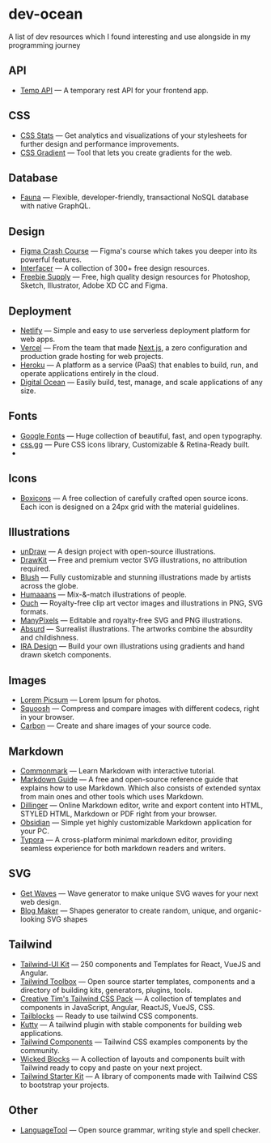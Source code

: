 # dev-ocean
A list of dev resources which I found interesting and use alongside in my programming journey

## API

- [Temp API](https://tempapi.proj.me/) — A temporary rest API for your frontend app.

## CSS

- [CSS Stats](https://cssstats.com/) — Get analytics and visualizations of your stylesheets for further design and performance improvements.
- [CSS Gradient](https://cssgradient.io/swatches/) — Tool that lets you create gradients for the web.

## Database

- [Fauna](https://fauna.com/) — Flexible, developer-friendly, transactional NoSQL database with native GraphQL.

## Design

- [Figma Crash Course](https://www.figmacrashcourse.com/) — Figma's course which takes you deeper into its powerful features.
- [Interfacer](https://interfacer.xyz/) — A collection of 300+ free design resources.
- [Freebie Supply](https://freebiesupply.com/) — Free, high quality design resources for Photoshop, Sketch, Illustrator, Adobe XD CC and Figma.

## Deployment

- [Netlify](https://www.netlify.com/) — Simple and easy to use serverless deployment platform for web apps.
- [Vercel](https://vercel.com/) — From the team that made [Next.js](https://nextjs.org/), a zero configuration and production grade hosting for web projects. 
- [Heroku](https://www.heroku.com/) — A platform as a service (PaaS) that enables to build, run, and operate applications entirely in the cloud.
- [Digital Ocean](https://www.digitalocean.com/) — Easily build, test, manage, and scale applications of any size.

## Fonts

- [Google Fonts](https://fonts.google.com/) — Huge collection of beautiful, fast, and open typography.
- [css.gg](https://css.gg/app) — Pure CSS icons library, Customizable & Retina-Ready built.
- 

## Icons

- [Boxicons](https://boxicons.com/) — A free collection of carefully crafted open source icons. Each icon is designed on a 24px grid with the material guidelines.

## Illustrations

- [unDraw](https://undraw.co/) — A design project with open-source illustrations.
- [DrawKit](https://www.drawkit.io/) — Free and premium vector SVG illustrations, no attribution required.
- [Blush](https://blush.design/) — Fully customizable and stunning illustrations made by artists across the globe.
- [Humaaans](https://www.humaaans.com/) — Mix-&-match illustrations of people.
- [Ouch](https://icons8.com/illustrations) — Royalty-free clip art vector images and illustrations in PNG, SVG formats.
- [ManyPixels](https://www.manypixels.co/gallery) — Editable and royalty-free SVG and PNG illustrations.
- [Absurd](https://absurd.design/) — Surrealist illustrations. The artworks combine the absurdity and childishness.
- [IRA Design](https://iradesign.io/) — Build your own illustrations using gradients and hand drawn sketch components.

## Images

- [Lorem Picsum](https://picsum.photos/) — Lorem Ipsum for photos.
- [Squoosh](https://squoosh.app/) — Compress and compare images with different codecs, right in your browser.
- [Carbon](https://carbon.now.sh/) — Create and share images of your source code.

## Markdown

- [Commonmark](https://commonmark.org/help/ ) — Learn Markdown with interactive tutorial.
- [Markdown Guide](https://www.markdownguide.org) — A free and open-source reference guide that explains how to use Markdown. Which also consists of extended syntax from main ones and other tools which uses Markdown.
- [Dillinger](https://dillinger.io/) — Online Markdown editor, write and export content into HTML, STYLED HTML, Markdown or PDF right from your browser.
- [Obsidian](https://obsidian.md/) — Simple yet highly customizable Markdown application for your PC.
- [Typora](https://typora.io/) — A cross-platform minimal markdown editor, providing seamless experience for both markdown readers and writers.

## SVG

- [Get Waves](https://getwaves.io/) — Wave generator to make unique SVG waves for your next web design.
- [Blog Maker](https://www.blobmaker.app/) — Shapes generator to create random, unique, and organic-looking SVG shapes 


## Tailwind

- [Tailwind-UI Kit](https://www.tailwind-kit.com/) — 250 components and Templates for React, VueJS and Angular.
- [Tailwind Toolbox](https://www.tailwindtoolbox.com) — Open source starter templates, components and a directory of building kits, generators, plugins, tools.
- [Creative Tim's Tailwind CSS Pack](https://www.creative-tim.com/learning-lab/tailwind-starter-kit/presentation) — A collection of templates and components in JavaScript, Angular, ReactJS, VueJS, CSS.
- [Tailblocks](https://tailblocks.cc/) — Ready to use tailwind CSS components.
- [Kutty](https://kutty.netlify.app/components/) — A tailwind plugin with stable components for building web applications.
- [Tailwind Components](https://tailwindcomponents.com/) — Tailwind CSS examples components by the community.
- [Wicked Blocks](https://blocks.wickedtemplates.com/) — A collection of layouts and components built with Tailwind ready to copy and paste on your next project.
- [Tailwind Starter Kit](https://tailwind-starter-kit.vercel.app/) — A library of components made with Tailwind CSS to bootstrap your projects.


## Other

- [LanguageTool](https://languagetool.org/) — Open source grammar, writing style and spell checker.